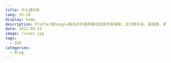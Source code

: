 ```yaml
---
title: 什么是SSR
lang: zh-CN
display: home
description: Flutter是Google推出并开源的移动应用开发框架，主打跨平台、高保真、高性能。开发者可以通过 Dart语言开发 App，一套代码同时运行在 iOS 和 Android平台。
date: 2021-04-23
image: /cover.jpg
tags:
  - SSR
categories: 
  - Blog
---
```


